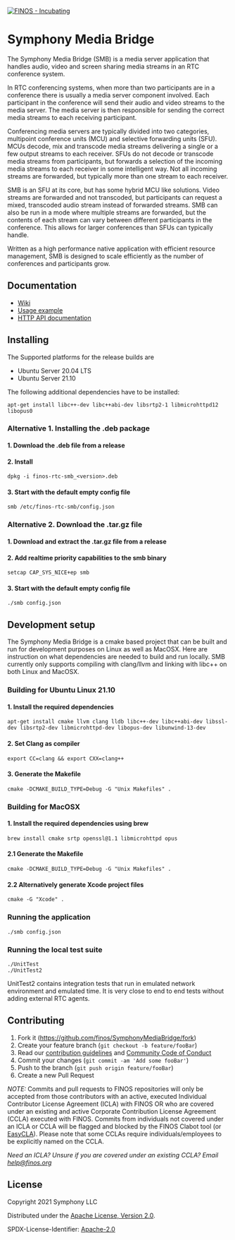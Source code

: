 [![FINOS - Incubating](https://cdn.jsdelivr.net/gh/finos/contrib-toolbox@master/images/badge-incubating.svg)](https://finosfoundation.atlassian.net/wiki/display/FINOS/Incubating)

# Symphony Media Bridge

The Symphony Media Bridge (SMB) is a media server application that handles audio, video and screen sharing media streams in an RTC conference system.

In RTC conferencing systems, when more than two participants are in a conference there is usually a media server component involved. Each participant in the conference will send their audio and video streams to the media server. The media server is then responsible for sending the correct media streams to each receiving participant.

Conferencing media servers are typically divided into two categories, multipoint conference units (MCU) and selective forwarding units (SFU).
MCUs decode, mix and transcode media streams delivering a single or a few output streams to each receiver. SFUs do not decode or transcode media streams from participants, but forwards a selection of the incoming media streams to each receiver in some intelligent way. Not all incoming streams are forwarded, but typically more than one stream to each receiver.

SMB is an SFU at its core, but has some hybrid MCU like solutions. Video streams are forwarded and not transcoded, but participants can request a mixed, transcoded audio stream instead of forwarded streams. SMB can also be run in a mode where multiple streams are forwarded, but the contents of each stream can vary between different participants in the conference. This allows for larger conferences than SFUs can typically handle.

Written as a high performance native application with efficient resource management, SMB is designed to scale efficiently as the number of conferences and participants grow.

## Documentation

-   [Wiki](https://github.com/finos/SymphonyMediaBridge/wiki)
-   [Usage example](https://github.com/finos/SymphonyMediaBridge/tree/master/examples)
-   [HTTP API documentation](https://github.com/finos/SymphonyMediaBridge/tree/master/doc/api/READMEapi.md)

## Installing

The Supported platforms for the release builds are

-   Ubuntu Server 20.04 LTS
-   Ubuntu Server 21.10

The following additional dependencies have to be installed:

`apt-get install libc++-dev libc++abi-dev libsrtp2-1 libmicrohttpd12 libopus0`

### Alternative 1. Installing the .deb package

#### 1. Download the .deb file from a release

#### 2. Install

`dpkg -i finos-rtc-smb_<version>.deb`

#### 3. Start with the default empty config file

`smb /etc/finos-rtc-smb/config.json`

### Alternative 2. Download the .tar.gz file

#### 1. Download and extract the .tar.gz file from a release

#### 2. Add realtime priority capabilities to the smb binary

`setcap CAP_SYS_NICE+ep smb`

#### 3. Start with the default empty config file

`./smb config.json`

## Development setup

The Symphony Media Bridge is a cmake based project that can be built and run for development purposes on Linux as well as MacOSX. Here are instruction on what dependencies are needed to build and run locally. SMB currently only supports compiling with clang/llvm and linking with libc++ on both Linux and MacOSX.

### Building for Ubuntu Linux 21.10

#### 1. Install the required dependencies

`apt-get install cmake llvm clang lldb libc++-dev libc++abi-dev libssl-dev libsrtp2-dev libmicrohttpd-dev libopus-dev libunwind-13-dev`

#### 2. Set Clang as compiler

`export CC=clang && export CXX=clang++`

#### 3. Generate the Makefile

`cmake -DCMAKE_BUILD_TYPE=Debug -G "Unix Makefiles" .`

### Building for MacOSX

#### 1. Install the required dependencies using brew

`brew install cmake srtp openssl@1.1 libmicrohttpd opus`

#### 2.1 Generate the Makefile

`cmake -DCMAKE_BUILD_TYPE=Debug -G "Unix Makefiles" .`

#### 2.2 Alternatively generate Xcode project files

`cmake -G "Xcode" .`

### Running the application

`./smb config.json`

### Running the local test suite

```
./UnitTest
./UnitTest2
```

UnitTest2 contains integration tests that run in emulated network environment and emulated time.
It is very close to end to end tests without adding external RTC agents.

## Contributing

1. Fork it (<https://github.com/finos/SymphonyMediaBridge/fork>)
2. Create your feature branch (`git checkout -b feature/fooBar`)
3. Read our [contribution guidelines](.github/CONTRIBUTING.md) and [Community Code of Conduct](https://www.finos.org/code-of-conduct)
4. Commit your changes (`git commit -am 'Add some fooBar'`)
5. Push to the branch (`git push origin feature/fooBar`)
6. Create a new Pull Request

_NOTE:_ Commits and pull requests to FINOS repositories will only be accepted from those contributors with an active, executed Individual Contributor License Agreement (ICLA) with FINOS OR who are covered under an existing and active Corporate Contribution License Agreement (CCLA) executed with FINOS. Commits from individuals not covered under an ICLA or CCLA will be flagged and blocked by the FINOS Clabot tool (or [EasyCLA](https://github.com/finos/community/blob/master/governance/Software-Projects/EasyCLA.md)). Please note that some CCLAs require individuals/employees to be explicitly named on the CCLA.

_Need an ICLA? Unsure if you are covered under an existing CCLA? Email [help@finos.org](mailto:help@finos.org)_

## License

Copyright 2021 Symphony LLC

Distributed under the [Apache License, Version 2.0](http://www.apache.org/licenses/LICENSE-2.0).

SPDX-License-Identifier: [Apache-2.0](https://spdx.org/licenses/Apache-2.0)
